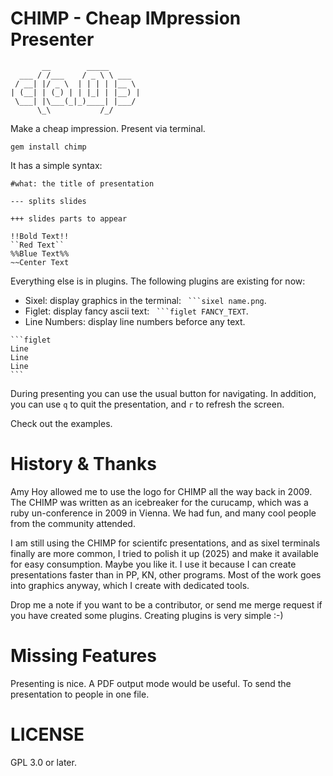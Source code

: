 CHIMP - Cheap IMpression Presenter
==================================

           __        _____
      ___ / /___    / _ \ \ ___
     / __| |/ _ \  | | | | |__ \
    | (__| | (_) | | |_| | |__) |
     \___| |\___(_|_)____| |___/
          \_\           /_/

Make a cheap impression. Present via terminal.

```gem install chimp```

It has a simple syntax:

    #what: the title of presentation

    --- splits slides

    +++ slides parts to appear

    !!Bold Text!!
    ``Red Text``
    %%Blue Text%%
    ~~Center Text

Everything else is in plugins. The following plugins are existing for now:

* Sixel: display graphics in the terminal: `` ```sixel name.png``.
* Figlet: display fancy ascii text: `` ```figlet FANCY_TEXT``.
* Line Numbers: display line numbers beforce any text.
~~~text
```figlet
Line
Line
Line
```
~~~

During presenting you can use the usual button for navigating. In addition, you
can use ``q`` to quit the presentation, and ``r`` to refresh the screen.

Check out the examples.

History & Thanks
================

Amy Hoy allowed me to use the logo for CHIMP all the way back in 2009. The
CHIMP was written as an icebreaker for the curucamp, which was a ruby
un-conference in 2009 in Vienna. We had fun, and many cool people from the
community attended.

I am still using the CHIMP for scientifc presentations, and as sixel terminals
finally are more common, I tried to polish it up (2025) and make it available
for easy consumption. Maybe you like it. I use it because I can create
presentations faster than in PP, KN, other programs. Most of the work goes
into graphics anyway, which I create with dedicated tools.

Drop me a note if you want to be a contributor, or send me merge request if you
have created some plugins. Creating plugins is very simple :-)

Missing Features
================

Presenting is nice. A PDF output mode would be useful. To send the presentation
to people in one file.

LICENSE
=======

GPL 3.0 or later.
